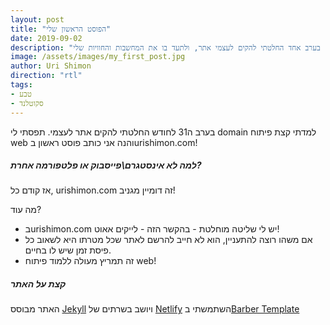 ```yaml
---
layout: post
title: "הפוסט הראשון שלי"
date: 2019-09-02
description: "בערב אחד החלטתי להקים לעצמי אתר, ולתעד בו את המחשבות והחוויות שלי :)"
image: /assets/images/my_first_post.jpg
author: Uri Shimon
direction: "rtl"
tags: 
- טבע
- סקוטלנד
---
```

בערב ה31 לחודש החלטתי להקים אתר לעצמי.
תפסתי לי domain
למדתי קצת פיתוח web והנה אני כותב פוסט ראשון בurishimon.com!
##### למה לא אינסטגרם\פייסבוק או פלטפורמה אחרת?
אז קודם כל, urishimon.com זה דומיין מגניב!


מה עוד?  
 * בurishimon.com יש לי שליטה מוחלטת - בהקשר הזה - לייקים אאוט!
 * אם משהו רוצה להתעניין, הוא לא חייב להרשם לאתר שכל מטרתו היא לשאוב כל פיסת זמן שיש לו בחיים.
 * זה תמריץ מעולה ללמוד פיתוח web!


##### קצת על האתר
האתר מבוסס [Jekyll](https://jekyllrb.com/ "Jekyll") ויושב בשרתים של [Netlify](https://www.netlify.com/ "Netlify")
השתמשתי ב[Barber Template](http://barber.samesies.io/ "Barber Template")
